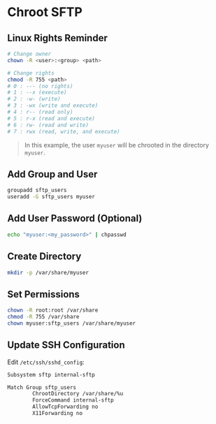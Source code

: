 # Chroot SFTP

## Linux Rights Reminder

```bash
# Change owner
chown -R <user>:<group> <path>

# Change rights
chmod -R 755 <path>
# 0 : --- (no rights)
# 1 : --x (execute)
# 2 : -w- (write)
# 3 : -wx (write and execute)
# 4 : r-- (read only)
# 5 : r-x (read and execute)
# 6 : rw- (read and write)
# 7 : rwx (read, write, and execute)
```

> In this example, the user `myuser` will be chrooted in the directory `myuser`.

## Add Group and User

```bash
groupadd sftp_users
useradd -G sftp_users myuser
```

## Add User Password (Optional)

```bash
echo "myuser:<my_password>" | chpasswd
```

## Create Directory

```bash
mkdir -p /var/share/myuser
```

## Set Permissions

```bash
chown -R root:root /var/share
chmod -R 755 /var/share
chown myuser:sftp_users /var/share/myuser
```

## Update SSH Configuration

Edit `/etc/ssh/sshd_config`:

```bash
Subsystem sftp internal-sftp

Match Group sftp_users
        ChrootDirectory /var/share/%u
        ForceCommand internal-sftp
        AllowTcpForwarding no
        X11Forwarding no
```

